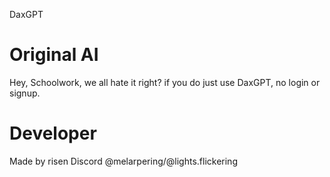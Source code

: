 DaxGPT
# Original AI
Hey, Schoolwork, we all hate it right?
if you do just use DaxGPT, no login or signup.
# Developer
Made by risen
Discord
@melarpering/@lights.flickering

